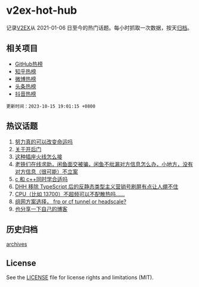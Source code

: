 # v2ex-hot-hub

 记录[V2EX](https://www.v2ex.com/)从 2021-01-06 日至今的热门话题。每小时抓取一次数据，按天[归档](archives)。
 
 ## 相关项目

- [GitHub热榜](https://github.com/it985/github-hot-hub)
- [知乎热榜](https://github.com/it985/zhihu-hot-hub)
- [微博热榜](https://github.com/it985/weibo-hot-hub)
- [头条热榜](https://github.com/it985/toutiao-hot-hub)
- [抖音热榜](https://github.com/it985/douyin-hot-hub)


 `更新时间：2023-10-15 19:01:15 +0800`

## 热议话题

1. [努力真的可以改变命运吗](https://www.v2ex.com/t/982033)
1. [关于开后门](https://www.v2ex.com/t/982058)
1. [这种插座火线怎么接](https://www.v2ex.com/t/982125)
1. [老铁们在线求助，闲鱼面交被骗，闲鱼不纰漏对方信息怎么办，小地方，没有对方信息（很可能）不立案](https://www.v2ex.com/t/981997)
1. [c 和 c++同时学合适吗](https://www.v2ex.com/t/982016)
1. [DHH 移除 TypeScript 后的反静态类型主义营销号刷屏有点让人绷不住](https://www.v2ex.com/t/982063)
1. [CPU（比如 13700）不超频可以不配散热吗……](https://www.v2ex.com/t/982126)
1. [组网方案选择， frp or cf tunnel or headscale?](https://www.v2ex.com/t/982006)
1. [也分享一下自己的博客](https://www.v2ex.com/t/982101)

## 历史归档

[archives](archives)

## License

See the [LICENSE](LICENSE) file for license rights and limitations (MIT).
